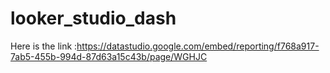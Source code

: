 # looker_studio_dash

Here is the link :https://datastudio.google.com/embed/reporting/f768a917-7ab5-455b-994d-87d63a15c43b/page/WGHJC
